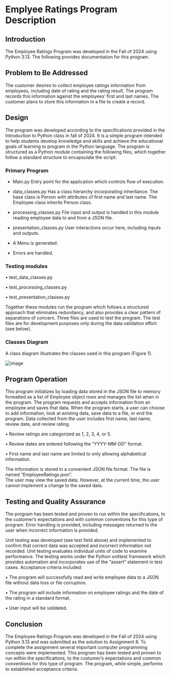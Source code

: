 # Emplyee Ratings Program Description
## Introduction

The Employee Ratings Program was developed in the Fall of 2024 using Python 3.13. The following provides documentation for this program. 

## Problem to Be Addressed
The customer desires to collect employee ratings information from employees, including date of rating and the rating result. The program records this information against the employees’ first and last names. The customer plans to store this information in a file to create a record. 

## Design
The program was developed according to the specifications provided in the Introduction to Python class in fall of 2024. It is a simple program intended to help students develop knowledge and skills and achieve the educational goals of learning to program in the Python language. The program is structured as a Python module containing the following files, which together follow a standard structure to encapsulate the script:

### Primary Program
-	 Main.py Entry point for the application which controls flow of execution.

-  data_classes.py  Has a class hierarchy incorporating inheritance. The base class is Person with attributes of first name and last name. The Employee class inherits Person class.

-  processing_classes.py File input and output is handled in this module reading employee data to and from a JSON file.

-  presentation_classes.py User interactions occur here, including inputs and outputs.

-  A Menu is generated.
  
-  Errors are handled. 

### Testing modules

•	test_data_classes.py

•	test_processing_classes.py

•	test_presentation_classes.py

Together these modules run the program which follows a structured approach that eliminates redundancy, and also provides a clear pattern of separations of concern. 
Three files are used to test the program. The test files are for development purposes only during the data validation effort (see below). 

### Classes Diagram
A class diagram illustrates the classes used in this program (Figure 1). 

![image](https://github.com/user-attachments/assets/673921a4-46d3-413b-a852-8c445221255f)

## Program Operation
This program initializes by loading data stored in the JSON file to memory formatted as a list of Employee object rows and manages the list when in the program. 
The program requests and accepts information from an employee and saves that data.  When the program starts, a user can choose to add information, look at existing data, save data to a file, or end the program. 
Data collected from the user includes first name, last name, review date, and review rating.

•	Review ratings are categorized as 1, 2, 3, 4, or 5. 

•	Review dates are entered following the “YYYY-MM-DD” format. 

•	First name and last name are limited to only allowing alphabetical information.

The information is stored in a convenient JSON file format. The file is named “EmployeeRatings.json”.  
The user may view the saved data. However, at the current time, the user cannot implement a change to the saved data. 

## Testing and Quality Assurance
The program has been tested and proven to run within the specifications, to the customer’s expectations and with common conventions for this type of program. Error handling is provided, including messages returned to the user when incorrect information is provided. 

Unit testing was developed (see test field above) and implemented to confirm that correct data was accepted and incorrect information not recorded. Unit testing evaluates individual units of code to examine performance. The 
testing works under the Python unittest framework which provides automation and incorporates use of the “assert” statement in test cases. 
Acceptance criteria included:

•	The program will successfully read and write employee data to a JSON file without data loss or file corruption.

•	The program will include information on employee ratings and the date of the rating in a standard format. 

•	User input will be validated.

## Conclusion
The Employee Ratings Program was developed in the Fall of 2024 using Python 3.13 and was submitted as the solution to Assignment 8. To complete the assignment several important computer programming concepts were implemented. This program has been tested and proven to run within the specifications, to the costumer’s expectations and common conventions for this type of program. The program, while simple, performs to established acceptance criteria. 

